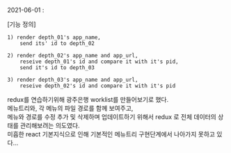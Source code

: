2021-06-01 :

[기능 정의]

    1) render depth_01's app_name,
        send its' id to depth_02

    2) render depth_02's app_name and app_url,
        reseive depth_01's id and compare it with it's pid,
        send it's id to depth_03

    3) render depth_03's app_name and app_url,
        reseive depth_02's id and compare it with it's pid

redux를 연습하기위해 광주은행 worklist를 만들어보기로 했다.<br />
메뉴트리와, 각 메뉴의 파일 경로를 함께 보여주고, <br />
메뉴와 경로를 수정 추가 및 삭제하며 업데이트하기 위해서 redux 로 전체 데이터의 상태를 관리해보려는 의도였다.<br />
미흡한 react 기본지식으로 인해 기본적인 메뉴트리 구현단계에서 나아가지 못하고 있다...<br />
